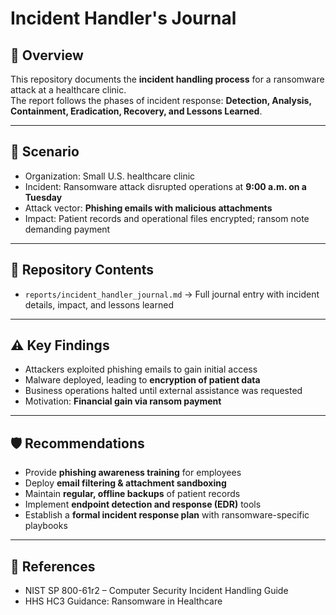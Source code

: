 # Incident Handler's Journal

## 📌 Overview
This repository documents the **incident handling process** for a ransomware attack at a healthcare clinic.  
The report follows the phases of incident response: **Detection, Analysis, Containment, Eradication, Recovery, and Lessons Learned**.

---

## 🏢 Scenario
- Organization: Small U.S. healthcare clinic  
- Incident: Ransomware attack disrupted operations at **9:00 a.m. on a Tuesday**  
- Attack vector: **Phishing emails with malicious attachments**  
- Impact: Patient records and operational files encrypted; ransom note demanding payment  

---

## 📂 Repository Contents
- `reports/incident_handler_journal.md` → Full journal entry with incident details, impact, and lessons learned  

---

## ⚠️ Key Findings
- Attackers exploited phishing emails to gain initial access  
- Malware deployed, leading to **encryption of patient data**  
- Business operations halted until external assistance was requested  
- Motivation: **Financial gain via ransom payment**  

---

## 🛡️ Recommendations
- Provide **phishing awareness training** for employees  
- Deploy **email filtering & attachment sandboxing**  
- Maintain **regular, offline backups** of patient records  
- Implement **endpoint detection and response (EDR)** tools  
- Establish a **formal incident response plan** with ransomware-specific playbooks  

---

## 📖 References
- NIST SP 800-61r2 – Computer Security Incident Handling Guide  
- HHS HC3 Guidance: Ransomware in Healthcare  
